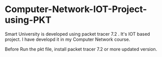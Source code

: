 # Computer-Network-IOT-Project-using-PKT

Smart University is developed using packet tracer 7.2 . It's IOT based project. I have developd it in my Computer Network course.

Before Run the pkt file, install packet tracer 7.2 or more updated version.  
